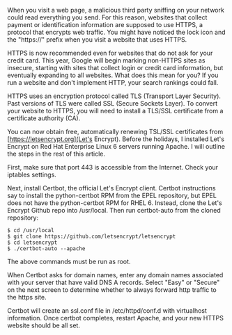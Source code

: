 When you visit a web page, a malicious third party sniffing on your network could read everything you send. For this reason, websites that collect payment or identification information are supposed to use HTTPS, a protocol that encrypts web traffic. You might have noticed the lock icon and the "https://" prefix when you visit a website that uses HTTPS. 

HTTPS is now recommended even for websites that do not ask for your credit card. This year, Google will begin marking non-HTTPS sites as insecure, starting with sites that collect login or credit card information, but eventually expanding to all websites. What does this mean for you? If you run a website and don't implement HTTP, your search rankings could fall.

HTTPS uses an encryption protocol called TLS (Transport Layer Security). Past versions of TLS were called SSL (Secure Sockets Layer). To convert your website to HTTPS, you will need to install a TLS/SSL certificate from a certificate authority (CA).

You can now obtain free, automatically renewing TSL/SSL certificates from [https://letsencrypt.org](Let's Encrypt). Before the holidays, I installed Let's Encrypt on Red Hat Enterprise Linux 6 servers running Apache. I will outline the steps in the rest of this article.

First, make sure that port 443 is accessible from the Internet. Check your iptables settings.

Next, install Certbot, the official Let's Encrypt client. Certbot instructions say to install the python-certbot RPM from the EPEL repository, but EPEL does not have the python-certbot RPM for RHEL 6. Instead, clone the Let's Encrypt Github repo into /usr/local. Then run certbot-auto from the cloned repository:

    $ cd /usr/local
    $ git clone https://github.com/letsencrypt/letsencrypt
    $ cd letsencrypt
    $ ./certbot-auto --apache

The above commands must be run as root.
    
When Certbot asks for domain names, enter any domain names associated with your server that have valid DNS A records. Select "Easy" or "Secure" on the next screen to determine whether to always forward http traffic to the https site. 

Certbot will create an ssl.conf file in /etc/httpd/conf.d with virtualhost information. Once certbot completes, restart Apache, and your new HTTPS website should be all set.
